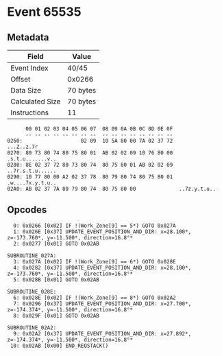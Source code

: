 # Event 65535

## Metadata

| Field           | Value    |
|-----------------|----------|
| Event Index     | 40/45    |
| Offset          | 0x0266   |
| Data Size       | 70 bytes |
| Calculated Size | 70 bytes |
| Instructions    | 11       |

```
      00 01 02 03 04 05 06 07  08 09 0A 0B 0C 0D 0E 0F
      -- -- -- -- -- -- -- --  -- -- -- -- -- -- -- --
0260:                   02 09  10 5A 80 00 7A 02 37 72        ...Z..z.7r
0270: 80 73 80 74 80 75 80 01  AB 02 02 09 10 76 80 00  .s.t.u.......v..
0280: 8E 02 37 72 80 73 80 74  80 75 80 01 AB 02 02 09  ..7r.s.t.u......
0290: 10 77 80 00 A2 02 37 78  80 79 80 74 80 75 80 01  .w....7x.y.t.u..
02A0: AB 02 37 7A 80 79 80 74  80 75 80 00              ..7z.y.t.u..    
```

## Opcodes

```
  0: 0x0266 [0x02] IF !(Work_Zone[9] == 5*) GOTO 0x027A
  1: 0x026E [0x37] UPDATE_EVENT_POSITION_AND_DIR: x=28.100*, z=-173.760*, y=-11.500*, direction=16.8°*
  2: 0x0277 [0x01] GOTO 0x02AB

SUBROUTINE_027A:
  3: 0x027A [0x02] IF !(Work_Zone[9] == 6*) GOTO 0x028E
  4: 0x0282 [0x37] UPDATE_EVENT_POSITION_AND_DIR: x=28.100*, z=-173.760*, y=-11.500*, direction=16.8°*
  5: 0x028B [0x01] GOTO 0x02AB

SUBROUTINE_028E:
  6: 0x028E [0x02] IF !(Work_Zone[9] == 8*) GOTO 0x02A2
  7: 0x0296 [0x37] UPDATE_EVENT_POSITION_AND_DIR: x=27.700*, z=-174.374*, y=-11.500*, direction=16.8°*
  8: 0x029F [0x01] GOTO 0x02AB

SUBROUTINE_02A2:
  9: 0x02A2 [0x37] UPDATE_EVENT_POSITION_AND_DIR: x=27.892*, z=-174.374*, y=-11.500*, direction=16.8°*
 10: 0x02AB [0x00] END_REQSTACK()
```
